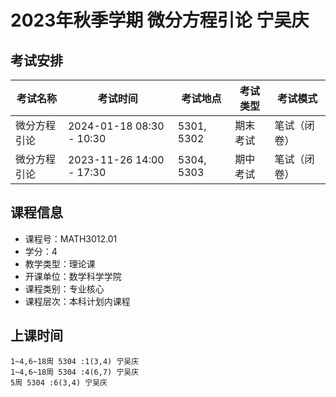 # 2023年秋季学期 微分方程引论 宁吴庆




## 考试安排

| 考试名称 | 考试时间 | 考试地点 | 考试类型 | 考试模式 |
| -------- | -------- | -------- | -------- | -------- |
| 微分方程引论 | 2024-01-18 08:30 - 10:30 | 5301, 5302 | 期末考试 | 笔试（闭卷） |
| 微分方程引论 | 2023-11-26 14:00 - 17:30 | 5304, 5303 | 期中考试 | 笔试（闭卷） |





## 课程信息

- 课程号：MATH3012.01
- 学分：4
- 教学类型：理论课
- 开课单位：数学科学学院
- 课程类别：专业核心
- 课程层次：本科计划内课程

## 上课时间

```
1~4,6~18周 5304 :1(3,4) 宁吴庆
1~4,6~18周 5304 :4(6,7) 宁吴庆
5周 5304 :6(3,4) 宁吴庆
```

